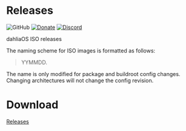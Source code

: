 # Releases
![GitHub](https://img.shields.io/github/license/dahlia-os/pangolin-desktop?color=brightgreen)
[![Donate](https://img.shields.io/badge/Donate-PayPal-brightgreen.svg)](https://paypal.me/officialdahliaos)
[![Discord](https://img.shields.io/discord/576141822145986590.svg?label=&logo=discord&logoColor=ffffff&color=7389D8&labelColor=6A7EC2)](https://discord.gg/7qVbJHR)

dahliaOS ISO releases

The naming scheme for ISO images is formatted as follows:

> YYMMDD.<daily revision>
  
The name is only modified for package and buildroot config changes. Changing architectures will not change the config revision.
  
# Download 

[Releases](https://github.com/dahlia-os/releases/releases)
